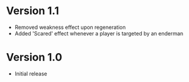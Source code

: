 # Version 1.1

- Removed weakness effect upon regeneration
- Added 'Scared' effect whenever a player is targeted by an enderman

# Version 1.0

- Initial release
